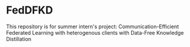 # FedDFKD
This repository is for summer intern's project: Communication-Efficient Federated Learning with heterogenous clients with Data-Free Knowledge Distillation
